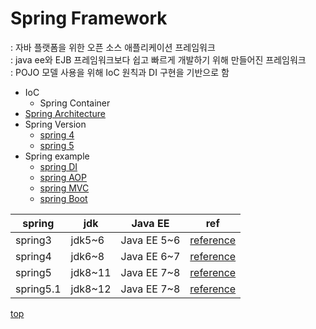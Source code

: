 # Spring Framework
: 자바 플랫폼을 위한 오픈 소스 애플리케이션 프레임워크            
: java ee와 EJB 프레임워크보다 쉽고 빠르게 개발하기 위해 만들어진 프레임워크    
: POJO 모델 사용을 위해 IoC 원칙과 DI 구현을 기반으로 함    


- IoC
    - Spring Container
- [Spring Architecture](./spring-architecture.md)
- Spring Version
    - [spring 4](./spring4.md)
    - [spring 5](./spring5.md)
- Spring example
    - [spring DI](./springDI/)
    - [spring AOP](./springAOP)
    - [spring MVC](./springMVC)
    - [spring Boot](./springBoot/)


spring | jdk | Java EE | ref
---|---|---|---
spring3 | jdk5~6  | Java EE 5~6 | [reference](https://docs.spring.io/spring/docs/3.0.x/spring-framework-reference/html/index.html)
spring4 | jdk6~8  | Java EE 6~7 | [reference](https://docs.spring.io/spring/docs/4.0.x/spring-framework-reference/html/index.html)
spring5 | jdk8~11 | Java EE 7~8 | [reference](https://docs.spring.io/spring/docs/5.0.x/spring-framework-reference/)
spring5.1 | jdk8~12 | Java EE 7~8 | [reference](https://docs.spring.io/spring/docs/5.1.x/spring-framework-reference/)



[top](#)
